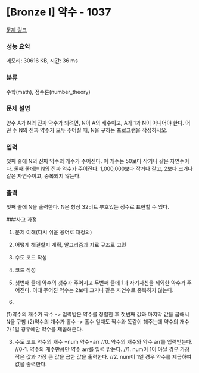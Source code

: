 # [Bronze I] 약수 - 1037 

[문제 링크](https://www.acmicpc.net/problem/1037) 

### 성능 요약

메모리: 30616 KB, 시간: 36 ms

### 분류

수학(math), 정수론(number_theory)

### 문제 설명

<p>양수 A가 N의 진짜 약수가 되려면, N이 A의 배수이고, A가 1과 N이 아니어야 한다. 어떤 수 N의 진짜 약수가 모두 주어질 때, N을 구하는 프로그램을 작성하시오.</p>

### 입력 

 <p>첫째 줄에 N의 진짜 약수의 개수가 주어진다. 이 개수는 50보다 작거나 같은 자연수이다. 둘째 줄에는 N의 진짜 약수가 주어진다. 1,000,000보다 작거나 같고, 2보다 크거나 같은 자연수이고, 중복되지 않는다.</p>

### 출력 

 <p>첫째 줄에 N을 출력한다. N은 항상 32비트 부호있는 정수로 표현할 수 있다.</p>

 ###사고 과정
1. 문제 이해(다시 쉬운 용어로 재정의)
2. 어떻게 해결할지 계획, 알고리즘과 자료 구조로 고민
3. 수도 코드 작성
4. 코드 작성

1. 첫번째 줄에 약수의 갯수가 주어지고 두번째 줄에 1과 자기자신을 제외한 약수가 주어진다.
이떄 주어진 약수는 2보다 크거나 같은 자연수로 중복하지 않는다.

2. 
(1)약수의 개수가 짝수 -> 입력받은 약수를 정렬한 후 첫번째 값과 마지막 값을 곱해서 N을 구함
(2)약수의 개수가 홀수 -> 홀수 일때도 짝수와 똑같이 해주는데 약수의 개수가 1일 경우에만 약수를 제곱해준다.

3. 수도 코드
약수의 개수 =num
약수=arr
//0. 약수의 개수와 약수 arr를 입력받는다. 
//0-1. 약수의 개수만큼만 약수 arr를 입력 받는다.
//1. num이 1이 아닐 경우 가장 작은 값과 가장 큰 값을 곱한 값을 출력한다.
//2. num이 1일 경우 약수를 제곱하여 값을 출력한다.





